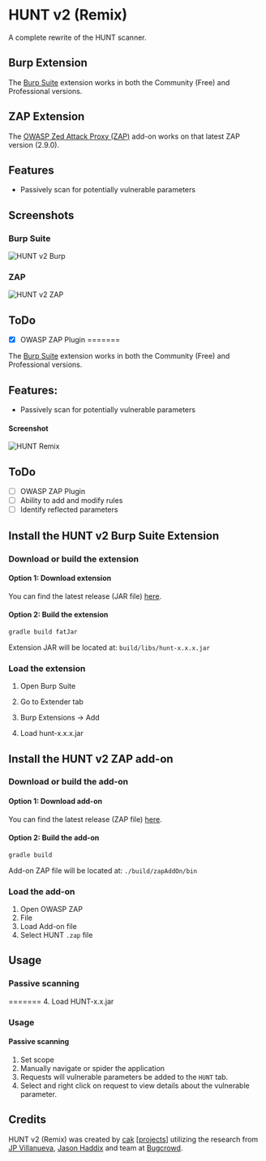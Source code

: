 # HUNT v2 (Remix)

A complete rewrite of the HUNT scanner.

## Burp Extension

The [Burp Suite](https://portswigger.net/burp) extension works in both the Community (Free) and Professional versions.

## ZAP Extension

The [OWASP Zed Attack Proxy (ZAP)](https://www.zaproxy.org) add-on works on that latest ZAP version (2.9.0).

## Features

- Passively scan for potentially vulnerable parameters

## Screenshots

### Burp Suite

![HUNT v2 Burp](/Remix/images/huntrmxburp.png)

### ZAP

![HUNT v2 ZAP](/Remix/images/huntrmxzap.png)

## ToDo

- [x] OWASP ZAP Plugin
=======

The [Burp Suite](https://portswigger.net/burp) extension works in both the Community (Free) and Professional versions.

## Features:

- Passively scan for potentially vulnerable parameters

#### Screenshot

![HUNT Remix](/Remix/images/huntrmxburp.png)

## ToDo

- [ ] OWASP ZAP Plugin
- [ ] Ability to add and modify rules
- [ ] Identify reflected parameters

## Install the HUNT v2 Burp Suite Extension

### Download or build the extension

#### Option 1: Download extension

You can find the latest release (JAR file) [here](https://github.com/bugcrowd/HUNT/releases).

#### Option 2: Build the extension

```sh
gradle build fatJar
```

Extension JAR will be located at: `build/libs/hunt-x.x.x.jar`

### Load the extension

1. Open Burp Suite
2. Go to Extender tab
3. Burp Extensions -> Add

4. Load hunt-x.x.x.jar

## Install the HUNT v2 ZAP add-on

### Download or build the add-on

#### Option 1: Download add-on

You can find the latest release (ZAP file) [here](https://github.com/bugcrowd/HUNT/releases).

#### Option 2: Build the add-on

```sh
gradle build
```

Add-on ZAP file will be located at: `./build/zapAddOn/bin`

### Load the add-on

1. Open OWASP ZAP
2. File
3. Load Add-on file
4. Select HUNT `.zap` file

## Usage

### Passive scanning

=======
4. Load HUNT-x.x.jar

### Usage

#### Passive scanning

1. Set scope
2. Manually navigate or spider the application
3. Requests will vulnerable parameters be added to the `HUNT` tab.
4. Select and right click on request to view details about the vulnerable parameter.

## Credits


HUNT v2 (Remix) was created by [cak](https://github.com/cak) [[projects](https://derail.io)] utilizing the research from [JP Villanueva](https://github.com/swagnetow), [Jason Haddix](https://github.com/jhaddix) and team at [Bugcrowd](https://www.bugcrowd.com).